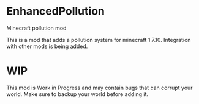 # EnhancedPollution
 Minecraft pollution mod

This is a mod that adds a pollution system for minecraft 1.7.10.
Integration with other mods is being added.

# WIP
This mod is Work in Progress and may contain bugs that can corrupt your world. Make sure to backup your world before adding it.
